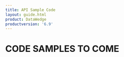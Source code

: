 ```yaml
---
title: API Sample Code 
layout: guide.html
product: DataWedge
productversion: '6.9'
---
```


# CODE SAMPLES TO COME
